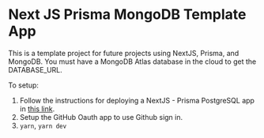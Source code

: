 # Next JS Prisma MongoDB Template App

This is a template project for future projects using NextJS, Prisma, and MongoDB. You must have a MongoDB Atlas database in the cloud to get the DATABASE_URL.

To setup:

1. Follow the instructions for deploying a NextJS - Prisma PostgreSQL app in [this link](https://vercel.com/guides/nextjs-prisma-postgres).
2. Setup the GitHub Oauth app to use Github sign in.
3. `yarn`, `yarn dev`

